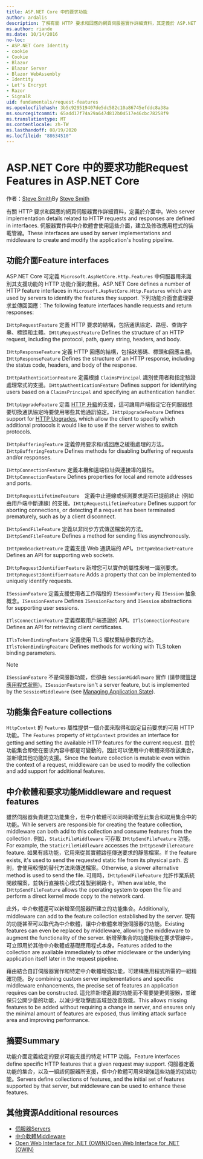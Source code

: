 ```yaml
---
title: ASP.NET Core 中的要求功能
author: ardalis
description: 了解有關 HTTP 要求和回應的網頁伺服器實作詳細資料，其定義於 ASP.NET Core 的介面中。
ms.author: riande
ms.date: 10/14/2016
no-loc:
- ASP.NET Core Identity
- cookie
- Cookie
- Blazor
- Blazor Server
- Blazor WebAssembly
- Identity
- Let's Encrypt
- Razor
- SignalR
uid: fundamentals/request-features
ms.openlocfilehash: 3b5c929519407de5dc582c10a86745efddc8a38a
ms.sourcegitcommit: 65add17f74a29a647d812b04517e46cbc78258f9
ms.translationtype: MT
ms.contentlocale: zh-TW
ms.lasthandoff: 08/19/2020
ms.locfileid: "88634510"
---
```

# <a name="request-features-in-aspnet-core"></a><span data-ttu-id="31f46-103">ASP.NET Core 中的要求功能</span><span class="sxs-lookup"><span data-stu-id="31f46-103">Request Features in ASP.NET Core</span></span>

<span data-ttu-id="31f46-104">作者：[Steve Smith](https://ardalis.com/)</span><span class="sxs-lookup"><span data-stu-id="31f46-104">By [Steve Smith](https://ardalis.com/)</span></span>

<span data-ttu-id="31f46-105">有關 HTTP 要求和回應的網頁伺服器實作詳細資料，定義於介面中。</span><span class="sxs-lookup"><span data-stu-id="31f46-105">Web server implementation details related to HTTP requests and responses are defined in interfaces.</span></span> <span data-ttu-id="31f46-106">伺服器實作與中介軟體會使用這些介面，建立及修改應用程式的裝載管線。</span><span class="sxs-lookup"><span data-stu-id="31f46-106">These interfaces are used by server implementations and middleware to create and modify the application's hosting pipeline.</span></span>

## <a name="feature-interfaces"></a><span data-ttu-id="31f46-107">功能介面</span><span class="sxs-lookup"><span data-stu-id="31f46-107">Feature interfaces</span></span>

<span data-ttu-id="31f46-108">ASP.NET Core 可定義 `Microsoft.AspNetCore.Http.Features` 中伺服器用來識別其支援功能的 HTTP 功能介面的數目。</span><span class="sxs-lookup"><span data-stu-id="31f46-108">ASP.NET Core defines a number of HTTP feature interfaces in `Microsoft.AspNetCore.Http.Features` which are used by servers to identify the features they support.</span></span> <span data-ttu-id="31f46-109">下列功能介面會處理要求並傳回回應：</span><span class="sxs-lookup"><span data-stu-id="31f46-109">The following feature interfaces handle requests and return responses:</span></span>

<span data-ttu-id="31f46-110">`IHttpRequestFeature` 定義 HTTP 要求的結構，包括通訊協定、路徑、查詢字串、標頭和主體。</span><span class="sxs-lookup"><span data-stu-id="31f46-110">`IHttpRequestFeature` Defines the structure of an HTTP request, including the protocol, path, query string, headers, and body.</span></span>

<span data-ttu-id="31f46-111">`IHttpResponseFeature` 定義 HTTP 回應的結構，包括狀態碼、標頭和回應主體。</span><span class="sxs-lookup"><span data-stu-id="31f46-111">`IHttpResponseFeature` Defines the structure of an HTTP response, including the status code, headers, and body of the response.</span></span>

<span data-ttu-id="31f46-112">`IHttpAuthenticationFeature` 定義根據 `ClaimsPrincipal` 識別使用者和指定驗證處理常式的支援。</span><span class="sxs-lookup"><span data-stu-id="31f46-112">`IHttpAuthenticationFeature` Defines support for identifying users based on a `ClaimsPrincipal` and specifying an authentication handler.</span></span>

<span data-ttu-id="31f46-113">`IHttpUpgradeFeature` 定義 [HTTP 升級](https://tools.ietf.org/html/rfc2616.html#section-14.42)的支援，這可讓用戶端指定它在伺服器想要切換通訊協定時要使用哪些其他通訊協定。</span><span class="sxs-lookup"><span data-stu-id="31f46-113">`IHttpUpgradeFeature` Defines support for [HTTP Upgrades](https://tools.ietf.org/html/rfc2616.html#section-14.42), which allow the client to specify which additional protocols it would like to use if the server wishes to switch protocols.</span></span>

<span data-ttu-id="31f46-114">`IHttpBufferingFeature` 定義停用要求和/或回應之緩衝處理的方法。</span><span class="sxs-lookup"><span data-stu-id="31f46-114">`IHttpBufferingFeature` Defines methods for disabling buffering of requests and/or responses.</span></span>

<span data-ttu-id="31f46-115">`IHttpConnectionFeature` 定義本機和遠端位址與連接埠的屬性。</span><span class="sxs-lookup"><span data-stu-id="31f46-115">`IHttpConnectionFeature` Defines properties for local and remote addresses and ports.</span></span>

<span data-ttu-id="31f46-116">`IHttpRequestLifetimeFeature`　定義中止連線或偵測要求是否已提前終止 (例如由用戶端中斷連線) 的支援。</span><span class="sxs-lookup"><span data-stu-id="31f46-116">`IHttpRequestLifetimeFeature` Defines support for aborting connections, or detecting if a request has been terminated prematurely, such as by a client disconnect.</span></span>

<span data-ttu-id="31f46-117">`IHttpSendFileFeature` 定義以非同步方式傳送檔案的方法。</span><span class="sxs-lookup"><span data-stu-id="31f46-117">`IHttpSendFileFeature` Defines a method for sending files asynchronously.</span></span>

<span data-ttu-id="31f46-118">`IHttpWebSocketFeature` 定義支援 Web 通訊端的 API。</span><span class="sxs-lookup"><span data-stu-id="31f46-118">`IHttpWebSocketFeature` Defines an API for supporting web sockets.</span></span>

<span data-ttu-id="31f46-119">`IHttpRequestIdentifierFeature` 新增您可以實作的屬性來唯一識別要求。</span><span class="sxs-lookup"><span data-stu-id="31f46-119">`IHttpRequestIdentifierFeature` Adds a property that can be implemented to uniquely identify requests.</span></span>

<span data-ttu-id="31f46-120">`ISessionFeature` 定義支援使用者工作階段的 `ISessionFactory` 和 `ISession` 抽象概念。</span><span class="sxs-lookup"><span data-stu-id="31f46-120">`ISessionFeature` Defines `ISessionFactory` and `ISession` abstractions for supporting user sessions.</span></span>

<span data-ttu-id="31f46-121">`ITlsConnectionFeature` 定義擷取用戶端憑證的 API。</span><span class="sxs-lookup"><span data-stu-id="31f46-121">`ITlsConnectionFeature` Defines an API for retrieving client certificates.</span></span>

<span data-ttu-id="31f46-122">`ITlsTokenBindingFeature` 定義使用 TLS 權杖繫結參數的方法。</span><span class="sxs-lookup"><span data-stu-id="31f46-122">`ITlsTokenBindingFeature` Defines methods for working with TLS token binding parameters.</span></span>

> [!NOTE]
> <span data-ttu-id="31f46-123">`ISessionFeature` 不是伺服器功能，但卻由 `SessionMiddleware` 實作 (請參閱[管理應用程式狀態](app-state.md))。</span><span class="sxs-lookup"><span data-stu-id="31f46-123">`ISessionFeature` isn't a server feature, but is implemented by the `SessionMiddleware` (see [Managing Application State](app-state.md)).</span></span>

## <a name="feature-collections"></a><span data-ttu-id="31f46-124">功能集合</span><span class="sxs-lookup"><span data-stu-id="31f46-124">Feature collections</span></span>

<span data-ttu-id="31f46-125">`HttpContext` 的 `Features` 屬性提供一個介面來取得和設定目前要求的可用 HTTP 功能。</span><span class="sxs-lookup"><span data-stu-id="31f46-125">The `Features` property of `HttpContext` provides an interface for getting and setting the available HTTP features for the current request.</span></span> <span data-ttu-id="31f46-126">由於功能集合即使在要求內容中都是可變動的，因此可以使用中介軟體來修改該集合，並新增其他功能的支援。</span><span class="sxs-lookup"><span data-stu-id="31f46-126">Since the feature collection is mutable even within the context of a request, middleware can be used to modify the collection and add support for additional features.</span></span>

## <a name="middleware-and-request-features"></a><span data-ttu-id="31f46-127">中介軟體和要求功能</span><span class="sxs-lookup"><span data-stu-id="31f46-127">Middleware and request features</span></span>

<span data-ttu-id="31f46-128">雖然伺服器負責建立功能集合，但中介軟體可以同時新增至此集合和取用集合中的功能。</span><span class="sxs-lookup"><span data-stu-id="31f46-128">While servers are responsible for creating the feature collection, middleware can both add to this collection and consume features from the collection.</span></span> <span data-ttu-id="31f46-129">例如，`StaticFileMiddleware` 可存取 `IHttpSendFileFeature` 功能。</span><span class="sxs-lookup"><span data-stu-id="31f46-129">For example, the `StaticFileMiddleware` accesses the `IHttpSendFileFeature` feature.</span></span> <span data-ttu-id="31f46-130">如果有該功能，它用來從其實體路徑傳送要求的靜態檔案。</span><span class="sxs-lookup"><span data-stu-id="31f46-130">If the feature exists, it's used to send the requested static file from its physical path.</span></span> <span data-ttu-id="31f46-131">否則，會使用較慢的替代方法來傳送檔案。</span><span class="sxs-lookup"><span data-stu-id="31f46-131">Otherwise, a slower alternative method is used to send the file.</span></span> <span data-ttu-id="31f46-132">可用時，`IHttpSendFileFeature` 允許作業系統開啟檔案，並執行直接核心模式複製到網路卡。</span><span class="sxs-lookup"><span data-stu-id="31f46-132">When available, the `IHttpSendFileFeature` allows the operating system to open the file and perform a direct kernel mode copy to the network card.</span></span>

<span data-ttu-id="31f46-133">此外，中介軟體還可以新增至伺服器所建立的功能集合。</span><span class="sxs-lookup"><span data-stu-id="31f46-133">Additionally, middleware can add to the feature collection established by the server.</span></span> <span data-ttu-id="31f46-134">現有的功能甚至可以取代為中介軟體，讓中介軟體來增強伺服器的功能。</span><span class="sxs-lookup"><span data-stu-id="31f46-134">Existing features can even be replaced by middleware, allowing the middleware to augment the functionality of the server.</span></span> <span data-ttu-id="31f46-135">新增至集合的功能稍後在要求管線中，可立即用於其他中介軟體或基礎應用程式本身。</span><span class="sxs-lookup"><span data-stu-id="31f46-135">Features added to the collection are available immediately to other middleware or the underlying application itself later in the request pipeline.</span></span>

<span data-ttu-id="31f46-136">藉由結合自訂伺服器實作和特定中介軟體增強功能，可建構應用程式所需的一組精確功能。</span><span class="sxs-lookup"><span data-stu-id="31f46-136">By combining custom server implementations and specific middleware enhancements, the precise set of features an application requires can be constructed.</span></span> <span data-ttu-id="31f46-137">這允許新增遺漏的功能而不需要變更伺服器，並確保只公開少量的功能，以減少受攻擊面區域並改善效能。</span><span class="sxs-lookup"><span data-stu-id="31f46-137">This allows missing features to be added without requiring a change in server, and ensures only the minimal amount of features are exposed, thus limiting attack surface area and improving performance.</span></span>

## <a name="summary"></a><span data-ttu-id="31f46-138">摘要</span><span class="sxs-lookup"><span data-stu-id="31f46-138">Summary</span></span>

<span data-ttu-id="31f46-139">功能介面定義給定的要求可能支援的特定 HTTP 功能。</span><span class="sxs-lookup"><span data-stu-id="31f46-139">Feature interfaces define specific HTTP features that a given request may support.</span></span> <span data-ttu-id="31f46-140">伺服器定義功能的集合，以及一組該伺服器所支援，但中介軟體可用來增強這些功能的初始功能。</span><span class="sxs-lookup"><span data-stu-id="31f46-140">Servers define collections of features, and the initial set of features supported by that server, but middleware can be used to enhance these features.</span></span>

## <a name="additional-resources"></a><span data-ttu-id="31f46-141">其他資源</span><span class="sxs-lookup"><span data-stu-id="31f46-141">Additional resources</span></span>

* [<span data-ttu-id="31f46-142">伺服器</span><span class="sxs-lookup"><span data-stu-id="31f46-142">Servers</span></span>](xref:fundamentals/servers/index)
* [<span data-ttu-id="31f46-143">中介軟體</span><span class="sxs-lookup"><span data-stu-id="31f46-143">Middleware</span></span>](xref:fundamentals/middleware/index)
* [<span data-ttu-id="31f46-144">Open Web Interface for .NET (OWIN)</span><span class="sxs-lookup"><span data-stu-id="31f46-144">Open Web Interface for .NET (OWIN)</span></span>](xref:fundamentals/owin)
